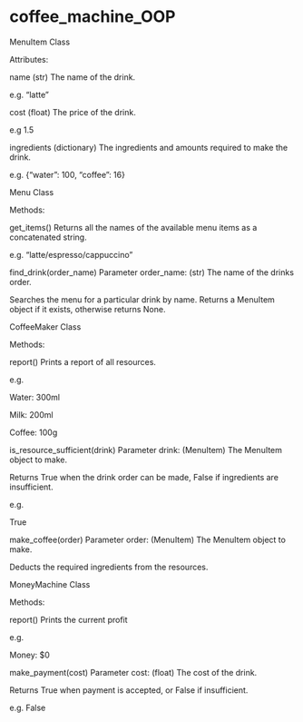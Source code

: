 # coffee_machine_OOP


MenuItem Class


Attributes:

     
name
(str) The name of the drink.

e.g. “latte”


cost
(float) The price of the drink.

e.g 1.5


ingredients
(dictionary) The ingredients and amounts required to make the drink.

e.g. {“water”: 100, “coffee”: 16}



Menu Class


Methods:


get_items()
Returns all the names of the available menu items as a concatenated string.

e.g. “latte/espresso/cappuccino”


find_drink(order_name)
Parameter order_name: (str) The name of the drinks order.

Searches the menu for a particular drink by name. Returns a MenuItem object if it exists, otherwise returns None.



CoffeeMaker Class


Methods:


report()
Prints a report of all resources.

e.g.

Water: 300ml

Milk: 200ml

Coffee: 100g


is_resource_sufficient(drink)
Parameter drink: (MenuItem) The MenuItem object to make.

Returns True when the drink order can be made, False if ingredients are insufficient.

e.g.

True


make_coffee(order)
Parameter order: (MenuItem) The MenuItem object to make.

Deducts the required ingredients from the resources.



MoneyMachine Class


Methods:


report()
Prints the current profit

e.g.

Money: $0


make_payment(cost)
Parameter cost: (float) The cost of the drink.

Returns True when payment is accepted, or False if insufficient.

e.g. False

